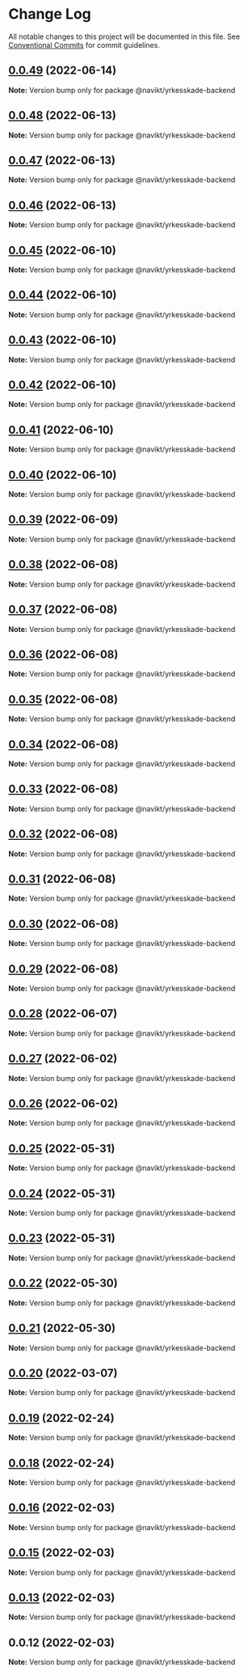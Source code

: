 # Change Log

All notable changes to this project will be documented in this file.
See [Conventional Commits](https://conventionalcommits.org) for commit guidelines.

## [0.0.49](https://github.com/navikt/yrkesskade-frontend-felles/compare/@navikt/yrkesskade-backend@0.0.48...@navikt/yrkesskade-backend@0.0.49) (2022-06-14)

**Note:** Version bump only for package @navikt/yrkesskade-backend





## [0.0.48](https://github.com/navikt/yrkesskade-frontend-felles/compare/@navikt/yrkesskade-backend@0.0.47...@navikt/yrkesskade-backend@0.0.48) (2022-06-13)

**Note:** Version bump only for package @navikt/yrkesskade-backend





## [0.0.47](https://github.com/navikt/yrkesskade-frontend-felles/compare/@navikt/yrkesskade-backend@0.0.46...@navikt/yrkesskade-backend@0.0.47) (2022-06-13)

**Note:** Version bump only for package @navikt/yrkesskade-backend





## [0.0.46](https://github.com/navikt/yrkesskade-frontend-felles/compare/@navikt/yrkesskade-backend@0.0.45...@navikt/yrkesskade-backend@0.0.46) (2022-06-13)

**Note:** Version bump only for package @navikt/yrkesskade-backend





## [0.0.45](https://github.com/navikt/yrkesskade-frontend-felles/compare/@navikt/yrkesskade-backend@0.0.44...@navikt/yrkesskade-backend@0.0.45) (2022-06-10)

**Note:** Version bump only for package @navikt/yrkesskade-backend





## [0.0.44](https://github.com/navikt/yrkesskade-frontend-felles/compare/@navikt/yrkesskade-backend@0.0.43...@navikt/yrkesskade-backend@0.0.44) (2022-06-10)

**Note:** Version bump only for package @navikt/yrkesskade-backend





## [0.0.43](https://github.com/navikt/yrkesskade-frontend-felles/compare/@navikt/yrkesskade-backend@0.0.42...@navikt/yrkesskade-backend@0.0.43) (2022-06-10)

**Note:** Version bump only for package @navikt/yrkesskade-backend





## [0.0.42](https://github.com/navikt/yrkesskade-frontend-felles/compare/@navikt/yrkesskade-backend@0.0.41...@navikt/yrkesskade-backend@0.0.42) (2022-06-10)

**Note:** Version bump only for package @navikt/yrkesskade-backend





## [0.0.41](https://github.com/navikt/yrkesskade-frontend-felles/compare/@navikt/yrkesskade-backend@0.0.40...@navikt/yrkesskade-backend@0.0.41) (2022-06-10)

**Note:** Version bump only for package @navikt/yrkesskade-backend





## [0.0.40](https://github.com/navikt/yrkesskade-frontend-felles/compare/@navikt/yrkesskade-backend@0.0.39...@navikt/yrkesskade-backend@0.0.40) (2022-06-10)

**Note:** Version bump only for package @navikt/yrkesskade-backend





## [0.0.39](https://github.com/navikt/yrkesskade-frontend-felles/compare/@navikt/yrkesskade-backend@0.0.38...@navikt/yrkesskade-backend@0.0.39) (2022-06-09)

**Note:** Version bump only for package @navikt/yrkesskade-backend





## [0.0.38](https://github.com/navikt/yrkesskade-frontend-felles/compare/@navikt/yrkesskade-backend@0.0.37...@navikt/yrkesskade-backend@0.0.38) (2022-06-08)

**Note:** Version bump only for package @navikt/yrkesskade-backend





## [0.0.37](https://github.com/navikt/yrkesskade-frontend-felles/compare/@navikt/yrkesskade-backend@0.0.36...@navikt/yrkesskade-backend@0.0.37) (2022-06-08)

**Note:** Version bump only for package @navikt/yrkesskade-backend





## [0.0.36](https://github.com/navikt/yrkesskade-frontend-felles/compare/@navikt/yrkesskade-backend@0.0.35...@navikt/yrkesskade-backend@0.0.36) (2022-06-08)

**Note:** Version bump only for package @navikt/yrkesskade-backend





## [0.0.35](https://github.com/navikt/yrkesskade-frontend-felles/compare/@navikt/yrkesskade-backend@0.0.34...@navikt/yrkesskade-backend@0.0.35) (2022-06-08)

**Note:** Version bump only for package @navikt/yrkesskade-backend





## [0.0.34](https://github.com/navikt/yrkesskade-frontend-felles/compare/@navikt/yrkesskade-backend@0.0.33...@navikt/yrkesskade-backend@0.0.34) (2022-06-08)

**Note:** Version bump only for package @navikt/yrkesskade-backend





## [0.0.33](https://github.com/navikt/yrkesskade-frontend-felles/compare/@navikt/yrkesskade-backend@0.0.32...@navikt/yrkesskade-backend@0.0.33) (2022-06-08)

**Note:** Version bump only for package @navikt/yrkesskade-backend





## [0.0.32](https://github.com/navikt/yrkesskade-frontend-felles/compare/@navikt/yrkesskade-backend@0.0.31...@navikt/yrkesskade-backend@0.0.32) (2022-06-08)

**Note:** Version bump only for package @navikt/yrkesskade-backend





## [0.0.31](https://github.com/navikt/yrkesskade-frontend-felles/compare/@navikt/yrkesskade-backend@0.0.30...@navikt/yrkesskade-backend@0.0.31) (2022-06-08)

**Note:** Version bump only for package @navikt/yrkesskade-backend





## [0.0.30](https://github.com/navikt/yrkesskade-frontend-felles/compare/@navikt/yrkesskade-backend@0.0.29...@navikt/yrkesskade-backend@0.0.30) (2022-06-08)

**Note:** Version bump only for package @navikt/yrkesskade-backend





## [0.0.29](https://github.com/navikt/yrkesskade-frontend-felles/compare/@navikt/yrkesskade-backend@0.0.28...@navikt/yrkesskade-backend@0.0.29) (2022-06-08)

**Note:** Version bump only for package @navikt/yrkesskade-backend





## [0.0.28](https://github.com/navikt/yrkesskade-frontend-felles/compare/@navikt/yrkesskade-backend@0.0.27...@navikt/yrkesskade-backend@0.0.28) (2022-06-07)

**Note:** Version bump only for package @navikt/yrkesskade-backend





## [0.0.27](https://github.com/navikt/yrkesskade-frontend-felles/compare/@navikt/yrkesskade-backend@0.0.26...@navikt/yrkesskade-backend@0.0.27) (2022-06-02)

**Note:** Version bump only for package @navikt/yrkesskade-backend





## [0.0.26](https://github.com/navikt/yrkesskade-frontend-felles/compare/@navikt/yrkesskade-backend@0.0.25...@navikt/yrkesskade-backend@0.0.26) (2022-06-02)

**Note:** Version bump only for package @navikt/yrkesskade-backend





## [0.0.25](https://github.com/navikt/yrkesskade-frontend-felles/compare/@navikt/yrkesskade-backend@0.0.24...@navikt/yrkesskade-backend@0.0.25) (2022-05-31)

**Note:** Version bump only for package @navikt/yrkesskade-backend





## [0.0.24](https://github.com/navikt/yrkesskade-frontend-felles/compare/@navikt/yrkesskade-backend@0.0.23...@navikt/yrkesskade-backend@0.0.24) (2022-05-31)

**Note:** Version bump only for package @navikt/yrkesskade-backend





## [0.0.23](https://github.com/navikt/yrkesskade-frontend-felles/compare/@navikt/yrkesskade-backend@0.0.22...@navikt/yrkesskade-backend@0.0.23) (2022-05-31)

**Note:** Version bump only for package @navikt/yrkesskade-backend





## [0.0.22](https://github.com/navikt/yrkesskade-frontend-felles/compare/@navikt/yrkesskade-backend@0.0.21...@navikt/yrkesskade-backend@0.0.22) (2022-05-30)

**Note:** Version bump only for package @navikt/yrkesskade-backend





## [0.0.21](https://github.com/navikt/yrkesskade-frontend-felles/compare/@navikt/yrkesskade-backend@0.0.20...@navikt/yrkesskade-backend@0.0.21) (2022-05-30)

**Note:** Version bump only for package @navikt/yrkesskade-backend





## [0.0.20](https://github.com/navikt/yrkesskade-frontend-felles/compare/@navikt/yrkesskade-backend@0.0.19...@navikt/yrkesskade-backend@0.0.20) (2022-03-07)

**Note:** Version bump only for package @navikt/yrkesskade-backend





## [0.0.19](https://github.com/navikt/yrkesskade-frontend-felles/compare/@navikt/yrkesskade-backend@0.0.18...@navikt/yrkesskade-backend@0.0.19) (2022-02-24)

**Note:** Version bump only for package @navikt/yrkesskade-backend





## [0.0.18](https://github.com/navikt/yrkesskade-frontend-felles/compare/@navikt/yrkesskade-backend@0.0.16...@navikt/yrkesskade-backend@0.0.18) (2022-02-24)

**Note:** Version bump only for package @navikt/yrkesskade-backend





## [0.0.16](https://github.com/navikt/yrkesskade-frontend-felles/compare/@navikt/yrkesskade-backend@0.0.15...@navikt/yrkesskade-backend@0.0.16) (2022-02-03)

**Note:** Version bump only for package @navikt/yrkesskade-backend





## [0.0.15](https://github.com/navikt/yrkesskade-frontend-felles/compare/@navikt/yrkesskade-backend@0.0.13...@navikt/yrkesskade-backend@0.0.15) (2022-02-03)

**Note:** Version bump only for package @navikt/yrkesskade-backend





## [0.0.13](https://github.com/navikt/yrkesskade-frontend-felles/compare/@navikt/yrkesskade-backend@0.0.12...@navikt/yrkesskade-backend@0.0.13) (2022-02-03)

**Note:** Version bump only for package @navikt/yrkesskade-backend





## 0.0.12 (2022-02-03)

**Note:** Version bump only for package @navikt/yrkesskade-backend
